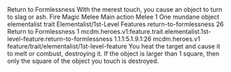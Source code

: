 <ability>
  <name>Return to Formlessness</name>
  <flavor>With the merest touch, you cause an object to turn to slag or ash.</flavor>
  <keywords>
    <keyword>Fire</keyword>
    <keyword>Magic</keyword>
    <keyword>Melee</keyword>
  </keywords>
  <type>Main action</type>
  <distance>Melee 1</distance>
  <target>One mundane object</target>
  <metadata>
    <class>elementalist</class>
    <feature_type>trait</feature_type>
    <file_dpath>Elementalist/1st-Level Features</file_dpath>
    <item_id>return-to-formlessness</item_id>
    <item_index>26</item_index>
    <item_name>Return to Formlessness</item_name>
    <level>1</level>
    <scc>mcdm.heroes.v1:feature.trait.elementalist.1st-level-feature:return-to-formlessness</scc>
    <scdc>1.1.1:5.1.9.1:26</scdc>
    <source>mcdm.heroes.v1</source>
    <type>feature/trait/elementalist/1st-level-feature</type>
  </metadata>
  <effects>
    <effect type="mundane">You heat the target and cause it to melt or combust, destroying it. If the object is larger than 1 square, then only the square of the object you touch is destroyed.</effect>
  </effects>
</ability>
